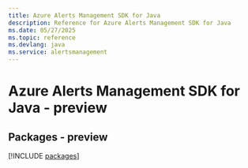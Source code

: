 ```yaml
---
title: Azure Alerts Management SDK for Java
description: Reference for Azure Alerts Management SDK for Java
ms.date: 05/27/2025
ms.topic: reference
ms.devlang: java
ms.service: alertsmanagement
---
```

# Azure Alerts Management SDK for Java - preview
## Packages - preview
[!INCLUDE [packages](alerts-management-index.md)]